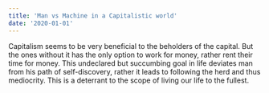 ```yaml
---
title: 'Man vs Machine in a Capitalistic world'
date: '2020-01-01'
---
```


Capitalism seems to be very beneficial to the beholders of the capital. But the ones without it has the only option to work for money, rather rent their time for money. This undeclared but succumbing goal in life deviates man from his path of self-discovery, rather it leads to following the herd and thus mediocrity. This is a deterrant to the scope of living our life to the fullest. 